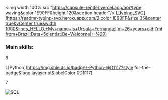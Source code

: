 <img width 100% src "https://capsule-render.vercel.app/api?type waving&color 1E90FF&height 120&section header"/>
[L[Iyping_SVG](https://readmr-typinp-svp.herokuapp.com/2
color 1E90FF&size 35&center true&vCenter true&width 1000&lines_HELLO,+My+name+is+Ursula+Fernanda;I'm+26+years+old;I'mtfrom+Brazil;Data+5cientist;Be+Welcome|+:%29)](https://git.io/typing-svg)
### Main skills:

6

L[Python](https://img.shields.io/badge/-Python-@D1117?style for-the-badge&logo javascript&labelColor 0D1117)&nbsp;

7

![SQL](https://img.shields.io/badge/-SQL-0D1117?style=for-the-badge&logo=sql&labelColor=0D1117)&nbsp;
